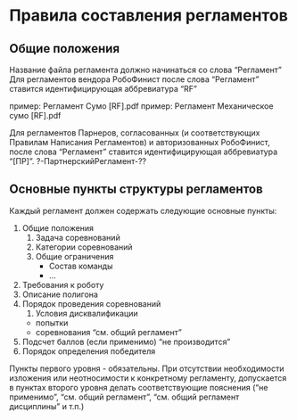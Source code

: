 # Правила составления регламентов

## Общие положения
Название файла регламента должно начинаться со слова “Регламент”
Для регламентов вендора РобоФинист после слова “Регламент” ставится идентифицирующая аббревиатура “RF”

пример: Регламент Сумо [RF].pdf
пример: Регламент Механическое сумо [RF].pdf

Для регламентов Парнеров, согласованных (и соответствующих Правилам Написания Регламентов) и авторизованных РобоФинист, после слова “Регламент” ставится идентифицирующая аббревиатура “[ПР]”. ?-ПартнерскийРегламент-??

## Основные пункты структуры регламентов
Каждый регламент должен содержать следующие основные пункты:
1. Общие положения
    1. Задача соревнований
    1. Категории соревнований
    1. Общие ограничения
        - Состав команды
        - ...
1. Требования к роботу
1. Описание полигона
1. Порядок проведения соревнований
    1. Условия дисквалификации
    - попытки
    - соревнования
    “см. общий регламент”
1. Подсчет баллов (если применимо)
“не производится”
1. Порядок определения победителя

Пункты первого уровня - обязательны.
При отсутствии необходимости изложения или неотносимости к конкретному регламенту, допускается в пунктах второго уровня делать соответствующие пояснения  (“не применимо”, “см. общий регламент”, “см. общий регламент дисциплины” и т.п.) 






